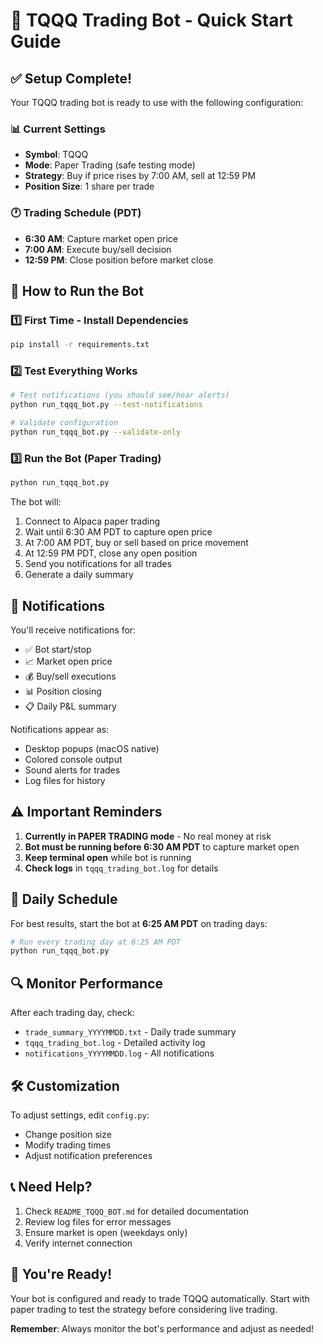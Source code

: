 # 🚀 TQQQ Trading Bot - Quick Start Guide

## ✅ Setup Complete!

Your TQQQ trading bot is ready to use with the following configuration:

### 📊 Current Settings
- **Symbol**: TQQQ
- **Mode**: Paper Trading (safe testing mode)
- **Strategy**: Buy if price rises by 7:00 AM, sell at 12:59 PM
- **Position Size**: 1 share per trade

### 🕐 Trading Schedule (PDT)
- **6:30 AM**: Capture market open price
- **7:00 AM**: Execute buy/sell decision
- **12:59 PM**: Close position before market close

## 🎯 How to Run the Bot

### 1️⃣ First Time - Install Dependencies
```bash
pip install -r requirements.txt
```

### 2️⃣ Test Everything Works
```bash
# Test notifications (you should see/hear alerts)
python run_tqqq_bot.py --test-notifications

# Validate configuration
python run_tqqq_bot.py --validate-only
```

### 3️⃣ Run the Bot (Paper Trading)
```bash
python run_tqqq_bot.py
```

The bot will:
1. Connect to Alpaca paper trading
2. Wait until 6:30 AM PDT to capture open price
3. At 7:00 AM PDT, buy or sell based on price movement
4. At 12:59 PM PDT, close any open position
5. Send you notifications for all trades
6. Generate a daily summary

## 📱 Notifications

You'll receive notifications for:
- ✅ Bot start/stop
- 📈 Market open price
- 💰 Buy/sell executions
- 📊 Position closing
- 📋 Daily P&L summary

Notifications appear as:
- Desktop popups (macOS native)
- Colored console output
- Sound alerts for trades
- Log files for history

## ⚠️ Important Reminders

1. **Currently in PAPER TRADING mode** - No real money at risk
2. **Bot must be running before 6:30 AM PDT** to capture market open
3. **Keep terminal open** while bot is running
4. **Check logs** in `tqqq_trading_bot.log` for details

## 📅 Daily Schedule

For best results, start the bot at **6:25 AM PDT** on trading days:
```bash
# Run every trading day at 6:25 AM PDT
python run_tqqq_bot.py
```

## 🔍 Monitor Performance

After each trading day, check:
- `trade_summary_YYYYMMDD.txt` - Daily trade summary
- `tqqq_trading_bot.log` - Detailed activity log
- `notifications_YYYYMMDD.log` - All notifications

## 🛠️ Customization

To adjust settings, edit `config.py`:
- Change position size
- Modify trading times
- Adjust notification preferences

## 📞 Need Help?

1. Check `README_TQQQ_BOT.md` for detailed documentation
2. Review log files for error messages
3. Ensure market is open (weekdays only)
4. Verify internet connection

## 🎉 You're Ready!

Your bot is configured and ready to trade TQQQ automatically. Start with paper trading to test the strategy before considering live trading.

**Remember**: Always monitor the bot's performance and adjust as needed!
